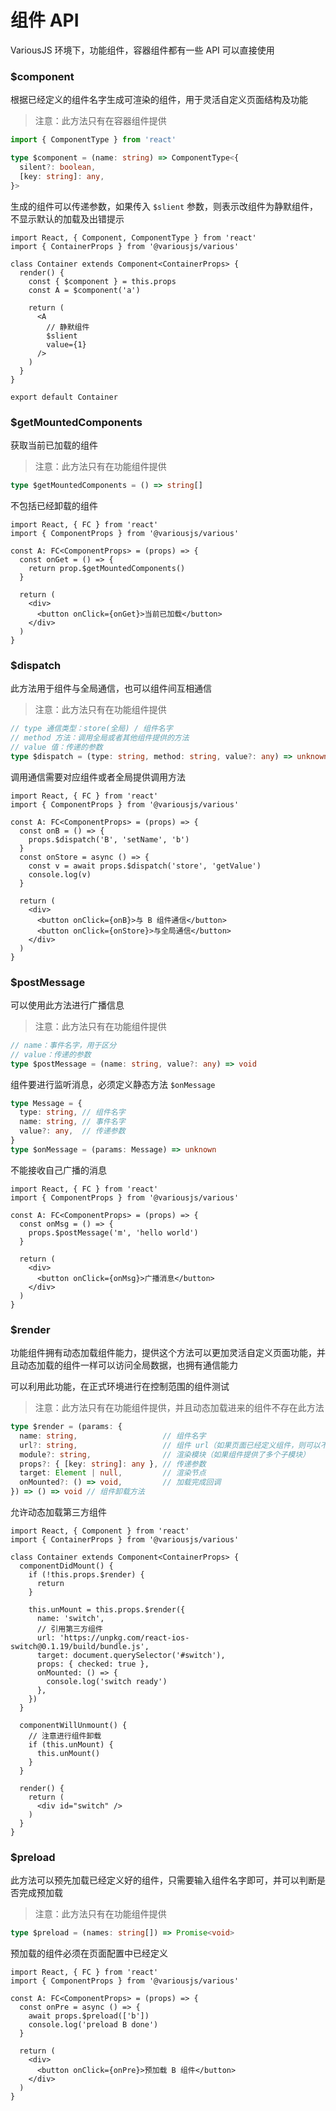 # 组件 API

VariousJS 环境下，功能组件，容器组件都有一些 API 可以直接使用

### $component

根据已经定义的组件名字生成可渲染的组件，用于灵活自定义页面结构及功能

> 注意：此方法只有在容器组件提供

```ts
import { ComponentType } from 'react'

type $component = (name: string) => ComponentType<{
  silent?: boolean,
  [key: string]: any,
}>
```

生成的组件可以传递参数，如果传入 `$slient` 参数，则表示改组件为静默组件，不显示默认的加载及出错提示

```tsx
import React, { Component, ComponentType } from 'react'
import { ContainerProps } from '@variousjs/various'

class Container extends Component<ContainerProps> {
  render() {
    const { $component } = this.props
    const A = $component('a')

    return (
      <A
        // 静默组件
        $slient
        value={1}
      />
    )
  }
}

export default Container
```

### $getMountedComponents

获取当前已加载的组件

> 注意：此方法只有在功能组件提供

```ts
type $getMountedComponents = () => string[]
```

不包括已经卸载的组件

```tsx
import React, { FC } from 'react'
import { ComponentProps } from '@variousjs/various'

const A: FC<ComponentProps> = (props) => {
  const onGet = () => {
    return prop.$getMountedComponents()
  }

  return (
    <div>
      <button onClick={onGet}>当前已加载</button>
    </div>
  )
}
```

### $dispatch

此方法用于组件与全局通信，也可以组件间互相通信

> 注意：此方法只有在功能组件提供

```ts
// type 通信类型：store(全局) / 组件名字
// method 方法：调用全局或者其他组件提供的方法
// value 值：传递的参数
type $dispatch = (type: string, method: string, value?: any) => unknown
```

调用通信需要对应组件或者全局提供调用方法

```tsx
import React, { FC } from 'react'
import { ComponentProps } from '@variousjs/various'

const A: FC<ComponentProps> = (props) => {
  const onB = () => {
    props.$dispatch('B', 'setName', 'b')
  }
  const onStore = async () => {
    const v = await props.$dispatch('store', 'getValue')
    console.log(v)
  }

  return (
    <div>
      <button onClick={onB}>与 B 组件通信</button>
      <button onClick={onStore}>与全局通信</button>
    </div>
  )
}
```

### $postMessage

可以使用此方法进行广播信息

> 注意：此方法只有在功能组件提供

```ts
// name：事件名字，用于区分
// value：传递的参数
type $postMessage = (name: string, value?: any) => void
```

组件要进行监听消息，必须定义静态方法 `$onMessage`

```ts
type Message = {
  type: string, // 组件名字
  name: string, // 事件名字
  value?: any,  // 传递参数
}
type $onMessage = (params: Message) => unknown
```

不能接收自己广播的消息

```tsx
import React, { FC } from 'react'
import { ComponentProps } from '@variousjs/various'

const A: FC<ComponentProps> = (props) => {
  const onMsg = () => {
    props.$postMessage('m', 'hello world')
  }

  return (
    <div>
      <button onClick={onMsg}>广播消息</button>
    </div>
  )
}
```

### $render

功能组件拥有动态加载组件能力，提供这个方法可以更加灵活自定义页面功能，并且动态加载的组件一样可以访问全局数据，也拥有通信能力

可以利用此功能，在正式环境进行在控制范围的组件测试

> 注意：此方法只有在功能组件提供，并且动态加载进来的组件不存在此方法

```ts
type $render = (params: {
  name: string,                   // 组件名字
  url?: string,                   // 组件 url（如果页面已经定义组件，则可以不提供此参数）
  module?: string,                // 渲染模块（如果组件提供了多个子模块）
  props?: { [key: string]: any }, // 传递参数
  target: Element | null,         // 渲染节点
  onMounted?: () => void,         // 加载完成回调
}) => () => void // 组件卸载方法
```

允许动态加载第三方组件

```tsx
import React, { Component } from 'react'
import { ContainerProps } from '@variousjs/various'

class Container extends Component<ContainerProps> {
  componentDidMount() {
    if (!this.props.$render) {
      return
    }

    this.unMount = this.props.$render({
      name: 'switch',
      // 引用第三方组件
      url: 'https://unpkg.com/react-ios-switch@0.1.19/build/bundle.js',
      target: document.querySelector('#switch'),
      props: { checked: true },
      onMounted: () => {
        console.log('switch ready')
      },
    })
  }

  componentWillUnmount() {
    // 注意进行组件卸载
    if (this.unMount) {
      this.unMount()
    }
  }

  render() {
    return (
      <div id="switch" />
    )
  }
}
```

### $preload

此方法可以预先加载已经定义好的组件，只需要输入组件名字即可，并可以判断是否完成预加载

> 注意：此方法只有在功能组件提供

```ts
type $preload = (names: string[]) => Promise<void>
```

预加载的组件必须在页面配置中已经定义

```tsx
import React, { FC } from 'react'
import { ComponentProps } from '@variousjs/various'

const A: FC<ComponentProps> = (props) => {
  const onPre = async () => {
    await props.$preload(['b'])
    console.log('preload B done')
  }

  return (
    <div>
      <button onClick={onPre}>预加载 B 组件</button>
    </div>
  )
}
```
